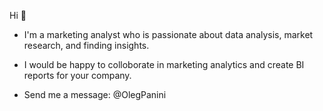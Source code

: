 Hi 👋

- I'm a marketing analyst who is passionate about data analysis, market research, and finding insights.

- I would be happy to colloborate in marketing analytics and create BI reports for your company.

- Send me a message: @OlegPanini

